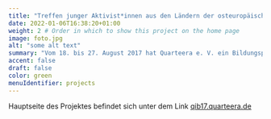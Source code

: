 ```yaml
---
title: "Treffen junger Aktivist*innen aus den Ländern der osteuropäischer Partnerschaft und Russland" # Title of your project
date: 2022-01-06T16:38:20+01:00
weight: 2 # Order in which to show this project on the home page
image: foto.jpg
alt: "some alt text"
summary: "Vom 18. bis 27. August 2017 hat Quarteera e. V. ein Bildungsprojekt «Quarteeranik-2017» für LGBT-Aktivist*innen aus Moldau, Belarus, Ukraine und Russland in Berlin veranstaltet."
accent: false
draft: false
color: green
menuIdentifier: projects
---
```

Hauptseite des Projektes befindet sich unter dem Link [qib17.quarteera.de](https://qib17.quarteera.de)